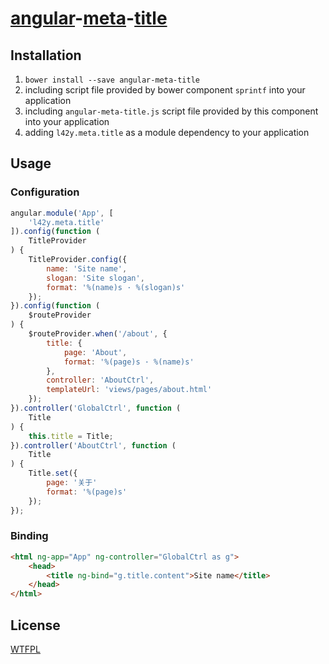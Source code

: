 # [angular](http://angularjs.org)-[meta](https://developer.mozilla.org/en-US/docs/Web/HTML/Element/meta)-[title](https://developer.mozilla.org/en-US/docs/Web/HTML/Element/title)

## Installation

1. `bower install --save angular-meta-title`
2. including script file provided by bower component `sprintf` into your application
3. including `angular-meta-title.js` script file provided by this component into your application
4. adding `l42y.meta.title` as a module dependency to your application

## Usage

### Configuration

```js
angular.module('App', [
    'l42y.meta.title'
]).config(function (
    TitleProvider
) {
    TitleProvider.config({
        name: 'Site name',
        slogan: 'Site slogan',
        format: '%(name)s · %(slogan)s'
    });
}).config(function (
    $routeProvider
) {
    $routeProvider.when('/about', {
        title: {
            page: 'About',
            format: '%(page)s · %(name)s'
        },
        controller: 'AboutCtrl',
        templateUrl: 'views/pages/about.html'
    });
}).controller('GlobalCtrl', function (
    Title
) {
    this.title = Title;
}).controller('AboutCtrl', function (
    Title
) {
    Title.set({
        page: '关于'
        format: '%(page)s'
    });
});
```

### Binding

```html
<html ng-app="App" ng-controller="GlobalCtrl as g">
    <head>
        <title ng-bind="g.title.content">Site name</title>
    </head>
</html>
```

## License

[WTFPL](http://wtfpl.org)
